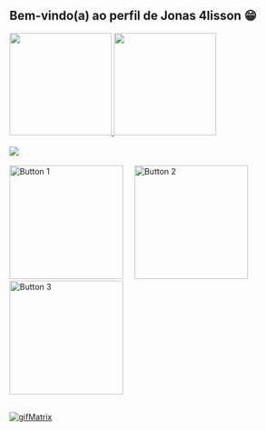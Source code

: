 ## Bem-vindo(a) ao perfil de Jonas 4lisson 😁

 <div>
   <a href="https://github.com/Jonas4lisson">
   <img height="180em" src="https://github-readme-stats.vercel.app/api?username=Jonas4lisson&show_icons=true&theme=tokyonight&include_all_commits=true&count_private=true"/>
   <img height="180em" src="https://github-readme-stats.vercel.app/api/top-langs/?username=Jonas4lisson&layout=compact&langs_count=6&theme=tokyonight"/>
   </a>
</div>
<br>
<div style="display: inline_block">
<a href="https://github.com/Jonas4lisson"> <img src="https://skillicons.dev/icons?i=html,css,js,nodejs,ts,php,react,git,bootstrap,figma,mysql,postman"/> </a>
</div>
 <br>
 
<div> 
  <a href="https://instagram.com/Jonas_4lisson_36" target="_blank"><img src="https://img.shields.io/badge/-Instagram-%23E4405F?style=for-the-badge&logo=instagram&logoColor=white" target="_blank" alt="Button 1" width="200"></a>
   &nbsp;&nbsp;&nbsp; <!-- Espaços para separar os botões -->
 <a href="https://discord.gg/jonas_4lisson_36" target="_blank"><img src="https://img.shields.io/badge/Discord-7289DA?style=for-the-badge&logo=discord&logoColor=white" target="_blank" alt="Button 2" width="200"></a> 
   &nbsp;&nbsp;&nbsp; <!-- Espaços para separar os botões -->
 <a href = "jonasalissonnascimento@gmail.com"><img src="https://img.shields.io/badge/-Gmail-%23333?style=for-the-badge&logo=gmail&logoColor=white" target="_blank" alt="Button 3" width="200"></a>
</div>
<br>

<a href="https://github.com/Jonas4lisson"> ![gifMatrix](https://github.com/user-attachments/assets/af12d055-6d99-47e0-ba75-cbc640dd0fe0) </a>
